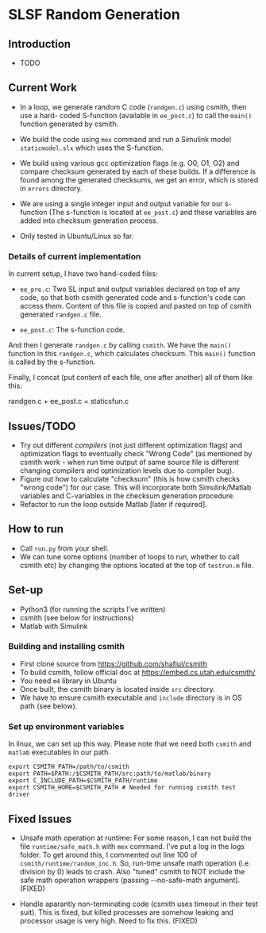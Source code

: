# SLSF Random Generation

## Introduction

 - TODO

## Current Work

 - In a loop, we generate random C code (`randgen.c`) using csmith, then use a hard-
coded S-function (available in `ee_post.c`) to call the `main()` function generated by csmith.

 - We build the code using `mex` command and run a Simulink model `staticmodel.slx` which uses the S-function.

 - We build using various gcc optimization flags (e.g. O0, O1, O2) and
compare checksum generated by each of these builds. If a difference is found among the generated checksums, we get an error, which is stored in `errors` directory.

 - We are using a single integer input and output variable for our s-function 
(The s-function is located at `ee_post.c`) and these variables are
added into checksum generation process.

 - Only tested in Ubuntu/Linux so far.

### Details of current implementation

In current setup, I have two hand-coded files:

 - `ee_pre.c`: Two SL input and output variables declared on top of any code, so that both csmith generated code and s-function's code can access them. Content of this file is copied and pasted on top of csmith generated `randgen.c` file.

 - `ee_post.c`: The s-function code.

And then I generate `randgen.c` by calling `csmith`. We have the `main()` function in this `randgen.c`, which calculates checksum. This `main()` function is called by the s-function.

Finally, I concat (put content of each file, one after another) all of them like this:

randgen.c + ee_post.c = staticsfun.c 

## Issues/TODO

 - Try out different *compilers* (not just different optimization flags) 
and optimization flags to eventually check "Wrong Code" (as mentioned by 
csmith work - when run time output of same source 
file is different changing compilers and optimization levels due to 
compiler bug).
 - Figure out how to calculate "checksum" (this is how csmith checks "wrong
code") for our case. This will incorporate both Simulink/Matlab variables and 
C-variables in the checksum generation procedure.
 - Refactor to run the loop outside Matlab [later if required].

## How to run

 - Call `run.py` from your shell.
 - We can tune some options (number of loops to run, whether to call csmith etc) by changing the options located at the top of `testrun.m` file.

## Set-up

 - Python3 (for running the scripts I've written)
 - csmith (see below for instructions)
 - Matlab with Simulink 

### Building and installing csmith

 - First clone source from https://github.com/shafiul/csmith
 - To build csmith, follow official doc at https://embed.cs.utah.edu/csmith/
 - You need `m4` library in Ubuntu
 - Once built, the csmith binary is located inside `src` directory.
 - We have to ensure csmith executable and `include` directory is in OS path (see below). 

### Set up environment variables

In linux, we can set up this way. Please note that we need both `csmith` and `matlab` executables in our path.

    export CSMITH_PATH=/path/to/csmith
    export PATH=$PATH:/$CSMITH_PATH/src:path/to/matlab/binary
    export C_INCLUDE_PATH=$CSMITH_PATH/runtime
    export CSMITH_HOME=$CSMITH_PATH # Needed for running csmith test driver

## Fixed Issues

 - Unsafe math operation at runtime: For some reason, I can not build the 
file `runtime/safe_math.h` with `mex` command. I've put a log in the logs 
folder. To get around this, I commented out line 100 of 
`csmith/runtime/random_inc.h`. So, run-time unsafe math operation (i.e. 
division by 0) leads to crash. Also "tuned" csmith to NOT include the safe
math operation wrappers (passing --no-safe-math argument). (FIXED)

- Handle aparantly non-terminating code (csmith uses timeout in their 
test suit). This is fixed, but killed processes are somehow leaking and 
processor usage is very high. Need to fix this. (FIXED)


